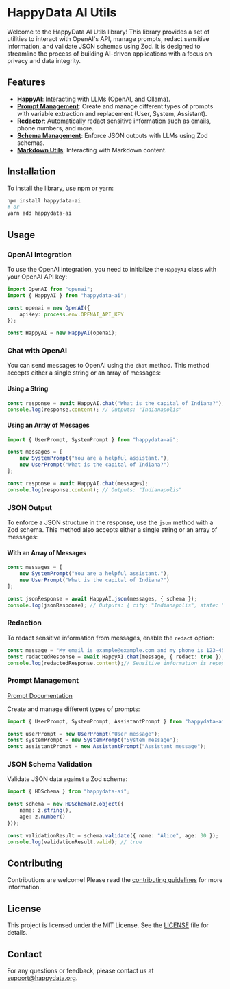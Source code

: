 # HappyData AI Utils

Welcome to the HappyData AI Utils library! This library provides a set of utilities to interact with OpenAI's API, manage prompts, redact sensitive information, and validate JSON schemas using Zod. It is designed to streamline the process of building AI-driven applications with a focus on privacy and data integrity.

## Features

- **[HappyAI](/documentation/happy-ai.ts.md)**: Interacting with LLMs (OpenAI, and Ollama).
- **[Prompt Management](/documentation/prompt.ts.md)**: Create and manage different types of prompts with variable extraction and replacement (User, System, Assistant).
- **[Redactor](/documentation/redactor.ts.md)**: Automatically redact sensitive information such as emails, phone numbers, and more.
- **[Schema Management](/documentation/schema.ts.md)**: Enforce JSON outputs with LLMs using Zod schemas.
- **[Markdown Utils](/documentation/markdown-utils.ts.md)**: Interacting with Markdown content.

## Installation

To install the library, use npm or yarn:

```bash
npm install happydata-ai
# or
yarn add happydata-ai
```

## Usage

### OpenAI Integration

To use the OpenAI integration, you need to initialize the `HappyAI` class with your OpenAI API key:

```typescript
import OpenAI from "openai";
import { HappyAI } from "happydata-ai";

const openai = new OpenAI({
    apiKey: process.env.OPENAI_API_KEY
});

const HappyAI = new HappyAI(openai);
```

### Chat with OpenAI

You can send messages to OpenAI using the `chat` method. This method accepts either a single string or an array of messages:

#### Using a String

```typescript
const response = await HappyAI.chat("What is the capital of Indiana?");
console.log(response.content); // Outputs: "Indianapolis"
```

#### Using an Array of Messages

```typescript
import { UserPrompt, SystemPrompt } from "happydata-ai";

const messages = [
    new SystemPrompt("You are a helpful assistant."),
    new UserPrompt("What is the capital of Indiana?")
];

const response = await HappyAI.chat(messages);
console.log(response.content); // Outputs: "Indianapolis"
```

### JSON Output

To enforce a JSON structure in the response, use the `json` method with a Zod schema. This method also accepts either a single string or an array of messages:

#### With an Array of Messages

```typescript
const messages = [
    new SystemPrompt("You are a helpful assistant."),
    new UserPrompt("What is the capital of Indiana?")
];

const jsonResponse = await HappyAI.json(messages, { schema });
console.log(jsonResponse); // Outputs: { city: "Indianapolis", state: "Indiana", yearFounded: 1816 }
```

### Redaction

To redact sensitive information from messages, enable the `redact` option:

```typescript
const message = "My email is example@example.com and my phone is 123-456-7890.";
const redactedResponse = await HappyAI.chat(message, { redact: true });  // Sensitive information is redacted before sending to LLM
console.log(redactedResponse.content);// Sensitive information is repopulated in the response
```


### Prompt Management

[Prompt Documentation](/documentation/prompt.ts.md)

Create and manage different types of prompts:

```typescript
import { UserPrompt, SystemPrompt, AssistantPrompt } from "happydata-ai";

const userPrompt = new UserPrompt("User message");
const systemPrompt = new SystemPrompt("System message");
const assistantPrompt = new AssistantPrompt("Assistant message");
```

### JSON Schema Validation

Validate JSON data against a Zod schema:

```typescript
import { HDSchema } from "happydata-ai";

const schema = new HDSchema(z.object({
    name: z.string(),
    age: z.number()
}));

const validationResult = schema.validate({ name: "Alice", age: 30 });
console.log(validationResult.valid); // true
```

## Contributing

Contributions are welcome! Please read the [contributing guidelines](CONTRIBUTING.md) for more information.

## License

This project is licensed under the MIT License. See the [LICENSE](LICENSE) file for details.

## Contact

For any questions or feedback, please contact us at support@happydata.org.

